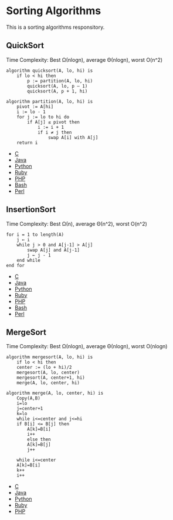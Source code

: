 Sorting Algorithms
==================

This is a sorting algorithms responsitory.

QuickSort
---------

Time Complexity: Best Ω(nlogn), average Θ(nlogn), worst O(n^2)

```
algorithm quicksort(A, lo, hi) is
    if lo < hi then
        p := partition(A, lo, hi)
        quicksort(A, lo, p – 1)
        quicksort(A, p + 1, hi)

algorithm partition(A, lo, hi) is
    pivot := A[hi]
    i := lo - 1    
    for j := lo to hi do
        if A[j] ≤ pivot then
            i := i + 1
            if i ≠ j then
                swap A[i] with A[j]
    return i
```

* [C](https://github.com/HurinHall/Sort-Algorithm/blob/master/QuickSort/QuickSort.c)
* [Java](https://github.com/HurinHall/Sort-Algorithm/blob/master/QuickSort/QuickSort.java)
* [Python](https://github.com/HurinHall/Sort-Algorithm/blob/master/QuickSort/QuickSort.py)
* [Ruby](https://github.com/HurinHall/Sort-Algorithm/blob/master/QuickSort/QuickSort.rb)
* [PHP](https://github.com/HurinHall/Sort-Algorithm/blob/master/QuickSort/QuickSort.php)
* [Bash](https://github.com/HurinHall/Sort-Algorithm/blob/master/QuickSort/QuickSort.sh)
* [Perl](https://github.com/HurinHall/Sort-Algorithm/blob/master/QuickSort/QuickSort.pl)

InsertionSort
-------------

Time Complexity: Best Ω(n), average Θ(n^2), worst O(n^2)

```
for i = 1 to length(A)
    j ← i
    while j > 0 and A[j-1] > A[j]
        swap A[j] and A[j-1]
        j ← j - 1
    end while
end for
```
* [C](https://github.com/HurinHall/Sort-Algorithm/blob/master/InsertionSort/InsertionSort.c)
* [Java](https://github.com/HurinHall/Sort-Algorithm/blob/master/InsertionSort/InsertionSort.java)
* [Python](https://github.com/HurinHall/Sort-Algorithm/blob/master/InsertionSort/InsertionSort.py)
* [Ruby](https://github.com/HurinHall/Sort-Algorithm/blob/master/InsertionSort/InsertionSort.rb)
* [PHP](https://github.com/HurinHall/Sort-Algorithm/blob/master/InsertionSort/InsertionSort.php)
* [Bash](https://github.com/HurinHall/Sort-Algorithm/blob/master/InsertionSort/InsertionSort.sh)
* [Perl](https://github.com/HurinHall/Sort-Algorithm/blob/master/InsertionSort/InsertionSort.pl)

MergeSort
---------

Time Complexity: Best Ω(nlogn), average Θ(nlogn), worst O(nlogn)
```
algorithm mergesort(A, lo, hi) is
    if lo < hi then
	center := (lo + hi)/2
	mergesort(A, lo, center)
	mergesort(A, center+1, hi)
	merge(A, lo, center, hi)

algorithm merge(A, lo, center, hi) is
    Copy(A,B)
    i=lo
    j=center+1
    k=lo
    while i<=center and j<=hi
	if B[i] <= B[j] then
	    A[k]=B[i]
	    i++
        else then
	    A[k]=B[j]
	    j++
    
    while i<=center 
	A[k]=B[i]
	k++
	i++

```
* [C](https://github.com/HurinHall/Sort-Algorithm/blob/master/MergeSort/MergeSort.c)
* [Java](https://github.com/HurinHall/Sort-Algorithm/blob/master/MergeSort/MergeSort.java)
* [Python](https://github.com/HurinHall/Sort-Algorithm/blob/master/MergeSort/MergeSort.py)
* [Ruby](https://github.com/HurinHall/Sort-Algorithm/blob/master/MergeSort/MergeSort.rb)
* [PHP](https://github.com/HurinHall/Sort-Algorithm/blob/master/MergeSort/MergeSort.php)
